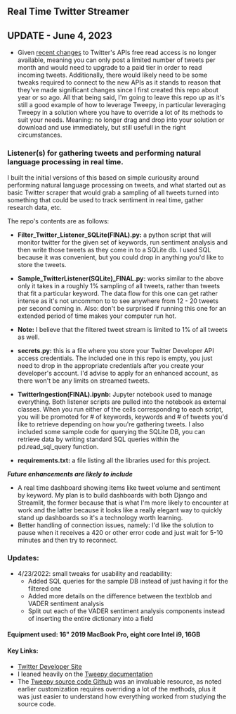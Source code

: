 ## Real Time Twitter Streamer 


## UPDATE - June 4, 2023 
* Given [recent changes](https://developer.twitter.com/en) to Twitter's APIs free read access is no longer available, meaning you can only post a limited number of tweets per month and would need to upgrade to a paid tier in order to read incoming tweets. Additionally, there would likely need to be some tweaks required to connect to the new APIs as it stands to reason that they've made significant changes since I first created this repo about year or so ago. All that being said, I'm going to leave this repo up as it's still a good example of how to leverage Tweepy, in particular leveraging Tweepy in a solution where you have to override a lot of its methods to suit your needs. Meaning: no longer drag and drop into your solution or download and use immediately, but still usefull in the right circumstances. 


### Listener(s) for gathering tweets and performing natural language processing in real time. 

I built the initial versions of this based on simple curiousity around performing natural language processing on tweets, and what started out as basic Twitter scraper that would grab a sampling of all tweets turned into something that could be used to track sentiment in real time, gather research data, etc. 

The repo's contents are as follows:
* **Filter_Twitter_Listener_SQLite(FINAL).py:** a python script that will monitor twitter for the given set of keywords, run sentiment analysis and then write those tweets as they come in to a SQLite db. I used SQL because it was convenient, but you could drop in anything you'd like to store the tweets. 

* **Sample_TwitterListener(SQLite)_FINAL.py:** works similar to the above only it takes in a roughly 1% sampling of all tweets, rather than tweets that fit a particular keyword. The data flow for this one can get rather intense as it's not uncommon to to see anywhere from 12 - 20 tweets per second coming in. Also: don't be surprised if running this one for an extended period of time makes your computer run hot. 

* **Note:** I believe that the filtered tweet stream is limited to 1% of all tweets as well. 

* **secrets.py:** this is a file where you store your Twitter Developer API access credentials. The included one in this repo is empty, you just need to drop in the appropriate credentials after you create your developer's account. I'd advise to apply for an enhanced account, as there won't be any limits on streamed tweets. 

* **TwitterIngestion(FINAL).ipynb:** Jupyter notebook used to manage everything. Both listener scripts are pulled into the notebook as external classes. When you run either of the cells corresponding to each script, you will be promoted for # of keywords, keywords and # of tweets you'd like to retrieve depending on how you're gathering tweets. I also included some sample code for querying the SQLite DB, you can retrieve data by writing standard SQL queries within the pd.read_sql_query function. 

* **requirements.txt:** a file listing all the libraries used for this project. 

***Future enhancements are likely to include*** 
* A real time dashboard showing items like tweet volume and sentiment by keyword. My plan is to build dashboards with both Django and Streamlit, the former because that is what I'm more likely to encounter at work and the latter because it looks like a really elegant way to quickly stand up dashboards so it's a technology worth learning. 
* Better handling of connection issues, namely: I'd like the solution to pause when it receives a 420 or other error code and just wait for 5-10 minutes and then try to reconnect. 

### Updates: 
* 4/23/2022: small tweaks for usability and readability:
    * Added SQL queries for the sample DB instead of just having it
    for the filtered one
    * Added more details on the difference between the textblob and VADER sentiment analysis 
    * Split out each of the VADER sentiment analysis components instead of inserting the entire dictionary into a field 


#### Equipment used: 16" 2019 MacBook Pro, eight core Intel i9, 16GB 

#### Key Links:
* [Twitter Developer Site](https://developer.twitter.com/en)
* I leaned heavily on the [Tweepy documentation](https://docs.tweepy.org/en/stable/) 
* The [Tweepy source code Github](https://github.com/tweepy/tweepy) was an invaluable resource, as noted earlier customization requires overriding a lot of the methods, plus it was just easier to understand how everything worked from studying the source code. 
